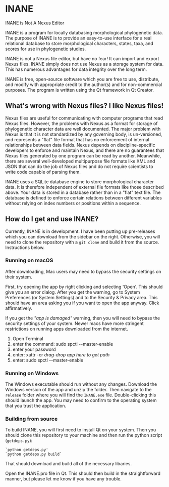 # INANE

INANE is Not A Nexus Editor


INANE is a program for locally databasing morphological phylogenetic data. The purpose of INANE is to provide an easy-to-use interface for a real relational database to store morphological characters, states, taxa, and scores for use in phylogenetic studies. 


INANE is not a Nexus file editor, but have no fear! It can import and export Nexus files. INANE simply does not use Nexus as a storage system for data. This has numerous advantages for data integrity over the long term. 


INANE is free, open-source software which you are free to use, distribute, and modify with appropriate credit to the author(s) and for non-commercial purposes. The program is written using the Qt framework in Qt Creator.



## What's wrong with Nexus files? I like Nexus files!
Nexus files are useful for communicating with computer programs that read Nexus files.
However, the problems with Nexus as a format for storage of phylogenetic character data are well documented.
The major problem with Nexus is that it is not standardized by any governing body, is un-versioned, and represents a "flat" file format that has no enforcement of internal relationships between data fields. 
Nexus depends on discipline-specific developers to enforce and maintain Nexus, and there are no guarantees that Nexus files generated by one program can be read by another. Meanwhile, there are several well-developed multipurpose file formats like XML and JSON that can do the job of Nexus files and do not require scientists to write code capable of parsing them. 

INANE uses a SQLite database engine to store morphological character data. It is therefore independent of external file formats like those described above. Your data is stored in a database rather than in a "flat" text file. The database is defined to enforce certain relations between different variables without relying on index numbers or positions within a sequence.


## How do I get and use INANE?
Currently, INANE is in development. I have been putting up pre-releases which you can download from the sidebar on the right. Otherwise, you will need to clone the repository with a `git clone` and build it from the source. Instructions below. 

### Running on macOS
After downloading, Mac users may need to bypass the security settings on their system.

First, try opening the app by right clicking and selecting 'Open'. This should give you an error dialog. After you get the warning, go to System Preferences (or System Settings) and to the Security & Privacy area. This should have an area asking you if you want to open the app anyway. Click affirmatively.

If you get the *"app is damaged"* warning, then you will need to bypass the security settings of your system. Newer macs have more stringent restrictions on running apps downloaded from the internet.

1. Open Terminal
2. enter the command: sudo spctl --master-enable
3. enter your password
4. enter:  xattr -cr  *drag-drop app here to get path*
5. enter: sudo spctl --master-enable

### Running on Windows
The Windows executable should run without any changes. Download the Windows version of the app and unzip the folder. Then navigate to the `release` folder where you will find the `INANE.exe` file. Double-clicking this should launch the app. You may need to confirm to the operating system that you trust the application. 

### Building from source
To build INANE, you will first need to install Qt on your system. Then you should clone this repository to your machine and then run the python script (`getdeps.py`): 


    `python getdeps.py'
    `python getdeps.py build`


That should download and build all of the necessary libaries.

Open the INANE.pro file in Qt. This should then build in the straightforward manner, but please let me know if you have any trouble.
